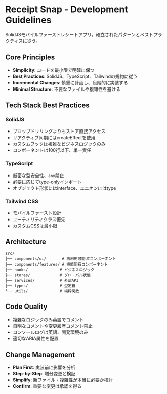 # Receipt Snap - Development Guidelines

SolidJSモバイルファーストレシートアプリ。確立されたパターンとベストプラクティスに従う。

## Core Principles
- **Simplicity**: コードを最小限で明確に保つ
- **Best Practices**: SolidJS、TypeScript、Tailwindの規約に従う
- **Incremental Changes**: 慎重に計画し、段階的に実装する
- **Minimal Structure**: 不要なファイルや複雑性を避ける

## Tech Stack Best Practices

### SolidJS
- プロップドリリングよりもストア直接アクセス
- リアクティブ同期にはcreateEffectを使用
- カスタムフックは複雑なビジネスロジックのみ
- コンポーネントは100行以下、単一責任

### TypeScript
- 厳密な型安全性、`any`禁止
- 必要に応じてtype-onlyインポート
- オブジェクト形状にはinterface、ユニオンにはtype

### Tailwind CSS
- モバイルファースト設計
- ユーティリティクラス優先
- カスタムCSSは最小限

## Architecture
```
src/
├── components/ui/       # 再利用可能UIコンポーネント
├── components/features/ # 機能固有コンポーネント
├── hooks/              # ビジネスロジック
├── stores/             # グローバル状態
├── services/           # 外部API
├── types/              # 型定義
└── utils/              # 純粋関数
```

## Code Quality
- 複雑なロジックのみ英語でコメント
- 自明なコメントや変更履歴コメント禁止
- コンソールログは英語、開発環境のみ
- 適切なARIA属性を配置

## Change Management
- **Plan First**: 実装前に影響を分析
- **Step-by-Step**: 増分変更と検証
- **Simplify**: 新ファイル・複雑性が本当に必要か検討
- **Confirm**: 重要な変更は承認を得る
